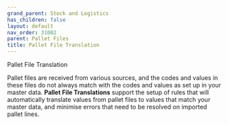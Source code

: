 ```yaml
---
grand_parent: Stock and Logistics
has_children: false
layout: default
nav_order: 31002
parent: Pallet Files
title: Pallet File Translation
---
```


Pallet File Translation

Pallet files are received from various sources, and the codes and values in these files do not always match with the codes and values as set up in your master data. **Pallet File Translations** support the setup of rules that will automatically translate values from pallet files to values that match your master data, and minimise errors that need to be resolved on imported pallet lines.